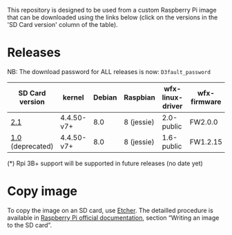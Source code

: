 This repository is designed to be used from a custom Raspberry Pi image that can be downloaded using the links below (click on the versions in the 'SD Card version' column of the table).


Releases
========

NB: The download password for ALL releases is now: `D3fault_password`


| SD Card version | kernel     | Debian | Raspbian   | wfx-linux-driver | wfx-firmware | wfx-linux-tools | RPi 2B  | RPi 3B | RPi 3B+ |
|-----------------|------------|--------|------------|------------------|--------------|-----------------|-------- |--------|---------|
| [2.1](https://webftp.silabs.com/download?domain=silabs.com&id=063a89e1b8b346be901fcce7b2978ded-7be97ccde747472583d37176e11cf136)                           | 4.4.50-v7+ | 8.0    | 8 (jessie) | 2.0-public       | FW2.0.0      | 2.1             | yes     | yes    | no (*)  | 
| [1.0](https://webftp.silabs.com/download?domain=silabs.com&id=92a1439336474a1783398737dd38d86d-27e4863b12ca42b4aa0268188a29e1ae) (deprecated)      | 4.4.50-v7+ | 8.0    | 8 (jessie) | 1.6-public       | FW1.2.15     | 1.0             | yes     | yes    | no (*)  | 
 
(*) Rpi 3B+ support will be supported in future releases (no date yet)


Copy image
==========

To copy the image on an SD card, use [Etcher](https://etcher.io/).
The detailled procedure is available in [Raspberry Pi official documentation](https://www.raspberrypi.org/documentation/installation/installing-images/README.md), section “Writing an image to the SD card”.
